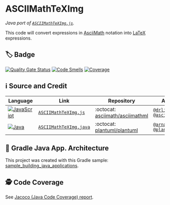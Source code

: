 # ASCIIMathTeXImg

_Java port of [`ASCIIMathTeXImg.js`](https://github.com/asciimath/asciimathml/blob/master/asciimath-based/ASCIIMathTeXImg.js)._

This code will convert expressions in [AsciiMath](https://en.wikipedia.org/wiki/AsciiMath) notation into [LaTeX](https://en.wikipedia.org/wiki/LaTeX) expressions.

## 🏷️ Badge 
[![Quality Gate Status](https://sonarcloud.io/api/project_badges/measure?project=The-Lum_ASCIIMathTeXImg&metric=alert_status)](https://sonarcloud.io/project/overview?id=The-Lum_ASCIIMathTeXImg)
[![Code Smells](https://sonarcloud.io/api/project_badges/measure?project=The-Lum_ASCIIMathTeXImg&metric=code_smells)](https://sonarcloud.io/summary/overall?id=The-Lum_ASCIIMathTeXImg)
[![Coverage](https://sonarcloud.io/api/project_badges/measure?project=The-Lum_ASCIIMathTeXImg&metric=coverage)](https://sonarcloud.io/summary/overall?id=The-Lum_ASCIIMathTeXImg)

## ℹ️ Source and Credit

| Language | Link | Repository | Author |
| -------- | ---- | ---------- | ------ |
| [![JavaScript](https://img.shields.io/badge/javascript-%23323330.svg?style=for-the-badge&logo=javascript&logoColor=%23F7DF1E)](https://github.com/asciimath/asciimathml/blob/master/asciimath-based/ASCIIMathTeXImg.js) | [`ASCIIMathTeXImg.js`](https://github.com/asciimath/asciimathml/blob/master/asciimath-based/ASCIIMathTeXImg.js) | :octocat: [asciimath/asciimathml](https://github.com/asciimath/asciimathml/) | [`@drlippman`](https://github.com/drlippman)<br>[`@asciimath`](https://github.com/asciimath)  |
| [![Java](https://img.shields.io/badge/java-%23ED8B00.svg?style=for-the-badge&logo=openjdk&logoColor=white)](https://github.com/plantuml/plantuml/blob/master/src/net/sourceforge/plantuml/math/ASCIIMathTeXImg.java) | [`ASCIIMathTeXImg.java`](https://github.com/plantuml/plantuml/blob/master/src/net/sourceforge/plantuml/math/ASCIIMathTeXImg.java) | :octocat: [plantuml/plantuml](https://github.com/plantuml/plantuml) | [`@arnaudroques`](https://github.com/arnaudroques)<br>[`@plantuml`](https://github.com/plantuml)  |

## 🐘 Gradle Java App. Architecture
This project was created with this Gradle sample: [sample_building_java_applications](https://docs.gradle.org/current/samples/sample_building_java_applications.html).

## 🕵️ Code Coverage 
See [Jacoco (Java Code Coverage) report](docs/jacocoSummary.md).
